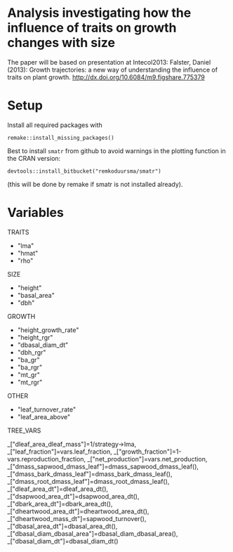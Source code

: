 # Analysis investigating how the influence of traits on growth changes with size

The paper will be based on presentation at Intecol2013: Falster, Daniel (2013): Growth trajectories: a new way of understanding the influence of traits on plant growth. http://dx.doi.org/10.6084/m9.figshare.775379

# Setup

Install all required packages with

```
remake::install_missing_packages()
```

Best to install `smatr` from github to avoid warnings in the plotting function in the CRAN version:

```
devtools::install_bitbucket("remkoduursma/smatr")
```

(this will be done by remake if smatr is not installed already).

# Variables

TRAITS

- "lma"
- "hmat"
- "rho"

SIZE

- "height"
- "basal_area"
- "dbh"

GROWTH

- "height_growth_rate"
- "height_rgr"
- "dbasal_diam_dt"
- "dbh_rgr"
- "ba_gr"
- "ba_rgr"
- "mt_gr"
- "mt_rgr"

OTHER

- "leaf_turnover_rate"
- "leaf_area_above"

TREE_VARS

_["dleaf_area_dleaf_mass"]=1/strategy->lma,
_["leaf_fraction"]=vars.leaf_fraction,
_["growth_fraction"]=1-vars.reproduction_fraction,
_["net_production"]=vars.net_production,
_["dmass_sapwood_dmass_leaf"]=dmass_sapwood_dmass_leaf(),
_["dmass_bark_dmass_leaf"]=dmass_bark_dmass_leaf(),
_["dmass_root_dmass_leaf"]=dmass_root_dmass_leaf(),
_["dleaf_area_dt"]=dleaf_area_dt(),
_["dsapwood_area_dt"]=dsapwood_area_dt(),
_["dbark_area_dt"]=dbark_area_dt(),
_["dheartwood_area_dt"]=dheartwood_area_dt(),
_["dheartwood_mass_dt"]=sapwood_turnover(),
_["dbasal_area_dt"]=dbasal_area_dt(),
_["dbasal_diam_dbasal_area"]=dbasal_diam_dbasal_area(),
_["dbasal_diam_dt"]=dbasal_diam_dt()
